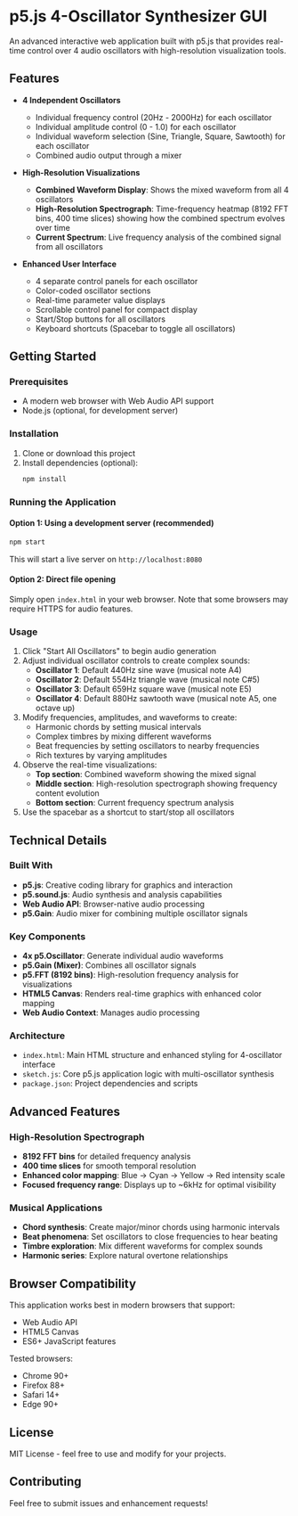 # p5.js 4-Oscillator Synthesizer GUI

An advanced interactive web application built with p5.js that provides real-time control over 4 audio oscillators with high-resolution visualization tools.

## Features

- **4 Independent Oscillators**
  - Individual frequency control (20Hz - 2000Hz) for each oscillator
  - Individual amplitude control (0 - 1.0) for each oscillator
  - Individual waveform selection (Sine, Triangle, Square, Sawtooth) for each oscillator
  - Combined audio output through a mixer

- **High-Resolution Visualizations**
  - **Combined Waveform Display**: Shows the mixed waveform from all 4 oscillators
  - **High-Resolution Spectrograph**: Time-frequency heatmap (8192 FFT bins, 400 time slices) showing how the combined spectrum evolves over time
  - **Current Spectrum**: Live frequency analysis of the combined signal from all oscillators

- **Enhanced User Interface**
  - 4 separate control panels for each oscillator
  - Color-coded oscillator sections
  - Real-time parameter value displays
  - Scrollable control panel for compact display
  - Start/Stop buttons for all oscillators
  - Keyboard shortcuts (Spacebar to toggle all oscillators)

## Getting Started

### Prerequisites
- A modern web browser with Web Audio API support
- Node.js (optional, for development server)

### Installation

1. Clone or download this project
2. Install dependencies (optional):
   ```bash
   npm install
   ```

### Running the Application

#### Option 1: Using a development server (recommended)
```bash
npm start
```
This will start a live server on `http://localhost:8080`

#### Option 2: Direct file opening
Simply open `index.html` in your web browser. Note that some browsers may require HTTPS for audio features.

### Usage

1. Click "Start All Oscillators" to begin audio generation
2. Adjust individual oscillator controls to create complex sounds:
   - **Oscillator 1**: Default 440Hz sine wave (musical note A4)
   - **Oscillator 2**: Default 554Hz triangle wave (musical note C#5)
   - **Oscillator 3**: Default 659Hz square wave (musical note E5)
   - **Oscillator 4**: Default 880Hz sawtooth wave (musical note A5, one octave up)
3. Modify frequencies, amplitudes, and waveforms to create:
   - Harmonic chords by setting musical intervals
   - Complex timbres by mixing different waveforms
   - Beat frequencies by setting oscillators to nearby frequencies
   - Rich textures by varying amplitudes
4. Observe the real-time visualizations:
   - **Top section**: Combined waveform showing the mixed signal
   - **Middle section**: High-resolution spectrograph showing frequency content evolution
   - **Bottom section**: Current frequency spectrum analysis
5. Use the spacebar as a shortcut to start/stop all oscillators

## Technical Details

### Built With
- **p5.js**: Creative coding library for graphics and interaction
- **p5.sound.js**: Audio synthesis and analysis capabilities
- **Web Audio API**: Browser-native audio processing
- **p5.Gain**: Audio mixer for combining multiple oscillator signals

### Key Components
- **4x p5.Oscillator**: Generate individual audio waveforms
- **p5.Gain (Mixer)**: Combines all oscillator signals
- **p5.FFT (8192 bins)**: High-resolution frequency analysis for visualizations
- **HTML5 Canvas**: Renders real-time graphics with enhanced color mapping
- **Web Audio Context**: Manages audio processing

### Architecture
- `index.html`: Main HTML structure and enhanced styling for 4-oscillator interface
- `sketch.js`: Core p5.js application logic with multi-oscillator synthesis
- `package.json`: Project dependencies and scripts

## Advanced Features

### High-Resolution Spectrograph
- **8192 FFT bins** for detailed frequency analysis
- **400 time slices** for smooth temporal resolution
- **Enhanced color mapping**: Blue → Cyan → Yellow → Red intensity scale
- **Focused frequency range**: Displays up to ~6kHz for optimal visibility

### Musical Applications
- **Chord synthesis**: Create major/minor chords using harmonic intervals
- **Beat phenomena**: Set oscillators to close frequencies to hear beating
- **Timbre exploration**: Mix different waveforms for complex sounds
- **Harmonic series**: Explore natural overtone relationships

## Browser Compatibility

This application works best in modern browsers that support:
- Web Audio API
- HTML5 Canvas
- ES6+ JavaScript features

Tested browsers:
- Chrome 90+
- Firefox 88+
- Safari 14+
- Edge 90+

## License

MIT License - feel free to use and modify for your projects.

## Contributing

Feel free to submit issues and enhancement requests!
